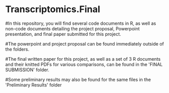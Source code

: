 # Transcriptomics.Final

#In this repository, you will find several code documents in R, as well as non-code documents detailing the project proposal, Powerpoint presentation, and final paper submitted for this project.

#The powerpoint and project proposal can be found immediately outside of the folders.

#The final written paper for this project, as well as a set of 3 R documents and their knitted PDFs for various comparisons, can be found in the 'FINAL SUBMISSION' folder.

#Some preliminary results may also be found for the same files in the 'Preliminary Results' folder
